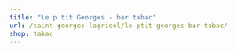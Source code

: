 ```yaml
---
title: "Le p'tit Georges - bar tabac"
url: /saint-georges-lagricol/le-ptit-georges-bar-tabac/
shop: tabac
---
```

